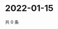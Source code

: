 # 2022-01-15

共 0 条

<!-- BEGIN WEIBO -->
<!-- 最后更新时间 Sat Jan 15 2022 14:11:15 GMT+0800 (China Standard Time) -->

<!-- END WEIBO -->
